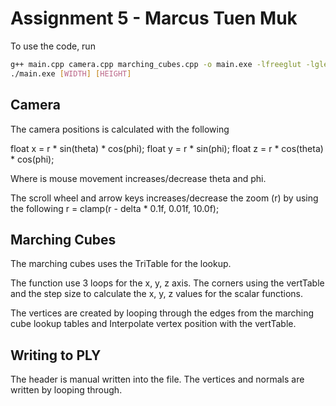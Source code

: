 # Assignment 5 - Marcus Tuen Muk

To use the code, run

``` bash
g++ main.cpp camera.cpp marching_cubes.cpp -o main.exe -lfreeglut -lglew32 -lopengl32 -lglfw3 -lm -lstdc++
./main.exe [WIDTH] [HEIGHT]
```

## Camera

The camera positions is calculated with the following

float x = r * sin(theta) * cos(phi);
    float y = r * sin(phi);
    float z = r * cos(theta) * cos(phi);

Where is mouse movement increases/decrease theta and phi.

The scroll wheel and arrow keys increases/decrease the zoom (r) by using the following
r = clamp(r - delta * 0.1f, 0.01f, 10.0f);

## Marching Cubes

The marching cubes uses the TriTable for the lookup.

The function use 3 loops for the x, y, z axis.
The corners using the vertTable and the step size to calculate the x, y, z values for the scalar functions.

The vertices are created by looping through the edges from the marching cube lookup tables and Interpolate vertex position with the vertTable.

## Writing to PLY

The header is manual written into the file. The vertices and normals are written by looping through.
